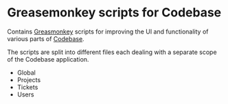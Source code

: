 # Greasemonkey scripts for Codebase

Contains [Greasmonkey](https://github.com/greasemonkey/greasemonkey) scripts for improving the UI and functionality of
various parts of [Codebase](https://www.codebasehq.com).

The scripts are split into different files each dealing with a separate scope of the Codebase application.

* Global
* Projects
* Tickets
* Users
